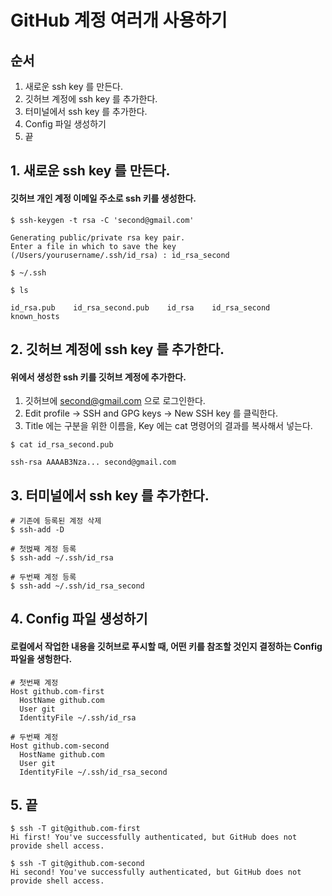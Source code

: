 # GitHub 계정 여러개 사용하기

## 순서
1. 새로운 ssh key 를 만든다.
2. 깃허브 계정에 ssh key 를 추가한다.
3. 터미널에서 ssh key 를 추가한다.
4. Config 파일 생성하기
5. 끝

## 1. 새로운 ssh key 를 만든다.

#### 깃허브 개인 계정 이메일 주소로 ssh 키를 생성한다.

~~~
$ ssh-keygen -t rsa -C 'second@gmail.com'
~~~

~~~
Generating public/private rsa key pair.
Enter a file in which to save the key (/Users/yourusername/.ssh/id_rsa) : id_rsa_second
~~~

~~~
$ ~/.ssh

$ ls

id_rsa.pub    id_rsa_second.pub    id_rsa    id_rsa_second    known_hosts
~~~

## 2. 깃허브 계정에 ssh key 를 추가한다.

#### 위에서 생성한 ssh 키를 깃허브 계정에 추가한다.

1. 깃허브에 second@gmail.com 으로 로그인한다.
2. Edit profile -> SSH and GPG keys -> New SSH key 를 클릭한다.
3. Title 에는 구분을 위한 이름을, Key 에는 cat 명령어의 결과를 복사해서 넣는다.

~~~
$ cat id_rsa_second.pub

ssh-rsa AAAAB3Nza... second@gmail.com
~~~


## 3. 터미널에서 ssh key 를 추가한다.

~~~
# 기존에 등록된 계정 삭제
$ ssh-add -D

# 첫벉째 계정 등록
$ ssh-add ~/.ssh/id_rsa			

# 두번째 계정 등록
$ ssh-add ~/.ssh/id_rsa_second	
~~~

## 4. Config 파일 생성하기

#### 로컬에서 작업한 내용을 깃허브로 푸시할 때, 어떤 키를 참조할 것인지 결정하는 Config 파일을 생헝한다.

~~~
# 첫번째 계정
Host github.com-first
  HostName github.com
  User git
  IdentityFile ~/.ssh/id_rsa

# 두번째 계정
Host github.com-second
  HostName github.com
  User git
  IdentityFile ~/.ssh/id_rsa_second
~~~

## 5. 끝

~~~
$ ssh -T git@github.com-first
Hi first! You've successfully authenticated, but GitHub does not provide shell access.

$ ssh -T git@github.com-second
Hi second! You've successfully authenticated, but GitHub does not provide shell access.
~~~
